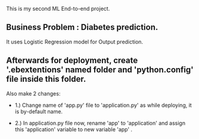 This is my second ML End-to-end project.

## Business Problem : Diabetes prediction.

It uses Logistic Regression model for Output prediction.



## Afterwards for deployment, create '.ebextentions' named folder and 'python.config' file inside this folder.

Also make 2 changes:

* 1.) Change name of 'app.py' file to 'application.py' as while deploying, it is by-default name.

* 2.) In application.py file now, rename 'app' to 'application' and assign this 'application' variable to new variable 'app' .